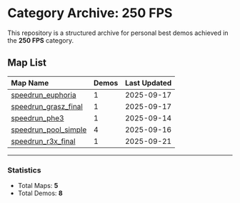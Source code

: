 # Category Archive: 250 FPS

This repository is a structured archive for personal best demos achieved in the **250 FPS** category.

## Map List

| Map Name | Demos | Last Updated |
| :--- | :---- | :--- |
| [speedrun_euphoria](./speedrun_euphoria) | 1 | 2025-09-17 |
| [speedrun_grasz_final](./speedrun_grasz_final) | 1 | 2025-09-17 |
| [speedrun_phe3](./speedrun_phe3) | 1 | 2025-09-14 |
| [speedrun_pool_simple](./speedrun_pool_simple) | 4 | 2025-09-16 |
| [speedrun_r3x_final](./speedrun_r3x_final) | 1 | 2025-09-21 |

---

### Statistics
- Total Maps: **5**
- Total Demos: **8**